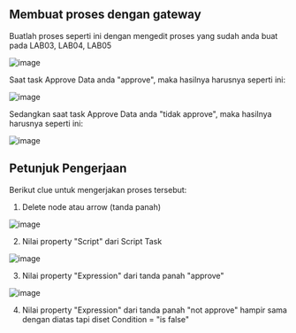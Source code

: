 ## Membuat proses dengan gateway

Buatlah proses seperti ini dengan mengedit proses yang sudah anda buat pada LAB03, LAB04, LAB05

![image](https://cloud.githubusercontent.com/assets/3068071/8538267/5bb6bf02-2494-11e5-9313-5e7cedf4ded1.png)

Saat task Approve Data anda "approve", maka hasilnya harusnya seperti ini:

![image](https://cloud.githubusercontent.com/assets/3068071/8538315/f3904604-2494-11e5-8e96-1ea9ecd30e76.png)

Sedangkan saat task Approve Data anda "tidak approve", maka hasilnya harusnya seperti ini:

![image](https://cloud.githubusercontent.com/assets/3068071/8538394/e1bcbe0c-2495-11e5-97e6-2fc5bf19efec.png)

## Petunjuk Pengerjaan

Berikut clue untuk mengerjakan proses tersebut:

1. Delete node atau arrow (tanda panah)

![image](https://cloud.githubusercontent.com/assets/3068071/8538287/82a206ee-2494-11e5-80fb-f6597bdf3837.png)

2. Nilai property "Script" dari Script Task

![image](https://cloud.githubusercontent.com/assets/3068071/8538304/b769b5ca-2494-11e5-8cb2-ec1eaf9847eb.png)

3. Nilai property "Expression" dari tanda panah "approve"

![image](https://cloud.githubusercontent.com/assets/3068071/8538315/f3904604-2494-11e5-8e96-1ea9ecd30e76.png)

4. Nilai property "Expression" dari tanda panah "not approve" hampir sama dengan diatas tapi diset Condition = "is false"

